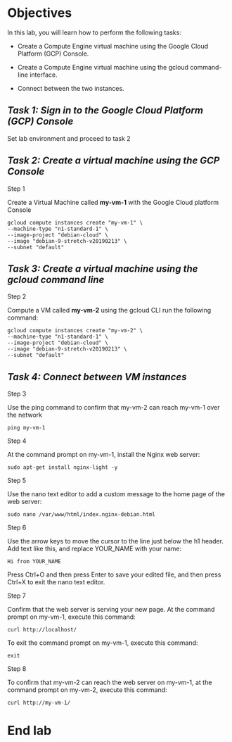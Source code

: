 # **Objectives**

In this lab, you will learn how to perform the following tasks:

- Create a Compute Engine virtual machine using the Google Cloud Platform (GCP) Console.

- Create a Compute Engine virtual machine using the gcloud command-line interface.

- Connect between the two instances.

## _**Task 1: Sign in to the Google Cloud Platform (GCP) Console**_

Set lab environment and proceed to task 2

## _**Task 2: Create a virtual machine using the GCP Console**_

Step 1

Create a Virtual Machine called **my-vm-1** with the Google Cloud platform Console

    gcloud compute instances create "my-vm-1" \
    --machine-type "n1-standard-1" \
    --image-project "debian-cloud" \
    --image "debian-9-stretch-v20190213" \
    --subnet "default"

## _**Task 3: Create a virtual machine using the gcloud command line**_

Step 2

Compute a VM called **my-vm-2** using the gcloud CLI run the following command:

    gcloud compute instances create "my-vm-2" \
    --machine-type "n1-standard-1" \
    --image-project "debian-cloud" \
    --image "debian-9-stretch-v20190213" \
    --subnet "default"

## _**Task 4: Connect between VM instances**_

Step 3

Use the ping command to confirm that my-vm-2 can reach my-vm-1 over the network

    ping my-vm-1

Step 4

At the command prompt on my-vm-1, install the Nginx web server:

    sudo apt-get install nginx-light -y

Step 5

Use the nano text editor to add a custom message to the home page of the web server:

    sudo nano /var/www/html/index.nginx-debian.html

Step 6

Use the arrow keys to move the cursor to the line just below the h1 header. Add text like this, and replace YOUR_NAME with your name:

    Hi from YOUR_NAME

Press Ctrl+O and then press Enter to save your edited file, and then press Ctrl+X to exit the nano text editor.

Step 7

Confirm that the web server is serving your new page. At the command prompt on my-vm-1, execute this command:

    curl http://localhost/

To exit the command prompt on my-vm-1, execute this command:

    exit

Step 8

To confirm that my-vm-2 can reach the web server on my-vm-1, at the command prompt on my-vm-2, execute this command:

    curl http://my-vm-1/


# **End lab**